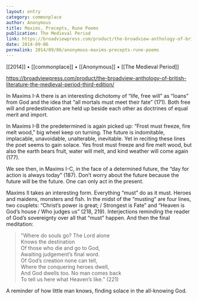 ```yaml
---
layout: entry
category: commonplace
author: Anonymous
title: Maxims, Precepts, Rune Poems
publication: The Medieval Period
link: https://broadviewpress.com/product/the-broadview-anthology-of-british-literature-the-medieval-period-third-edition/
date: 2014-09-06
permalink: 2014/09/06/anonymous-maxims-precepts-rune-poems
---
```


[[2014]] • [[commonplace]] • [[Anonymous]] • [[The Medieval Period]]

https://broadviewpress.com/product/the-broadview-anthology-of-british-literature-the-medieval-period-third-edition/

In Maxims I-A there is an interesting dichotomy of “life, free will” as “loans” from God and the idea that “all mortals must meet their fate” (171). Both free will and predestination are held up beside each other as doctrines of equal merit and import.

In Maxims I-B the predetermined is again picked up: “Frost must freeze, fire melt wood,” big wheel keep on turning. The future is indomitable, implacable, unavoidable, unalterable, inevitable. Yet in reciting these lines the poet seems to gain solace. Yes frost must freeze and fire melt wood, but also the earth bears fruit, water will melt, and kind weather will come again (177).

We see then, in Maxims I-C, in the face of a determined future, the “day for action is always today” (187). Don’t worry about the future because the future will be the future. One can only act in the present.

Maxims II takes an interesting form. Everything “must” do as it must. Heroes and maidens, monsters and fish. In the midst of the “musting” are four lines, two couplets: “Christ’s power is great; / Strongest is Fate” and “Heaven is God’s house / Who judges us” (218, 219). Interjections reminding the reader of God’s sovereignty over all that “must” happen. And then the final meditation:

> "Where do souls go? The Lord alone
<br>Knows the destination
<br>Of those who die and go to God,
<br>Awaiting judgement’s final word.
<br>Of God’s creation none can tell,
<br>Where the conquering heroes dwell,
<br>And God dwells too. No man comes back
<br>To tell us here what Heaven’s like.” (221)

A reminder of how little man knows, finding solace in the all-knowing God.

